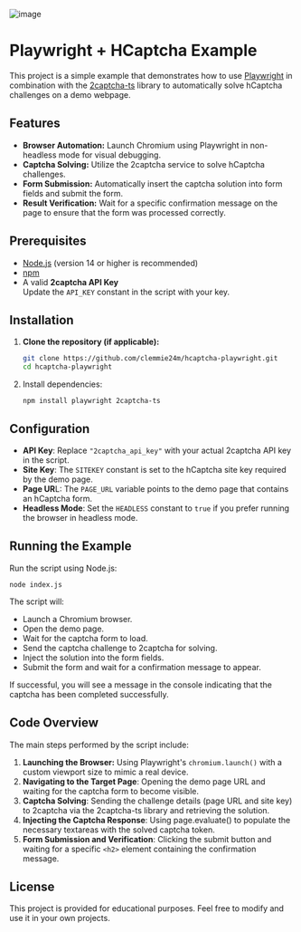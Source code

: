 ![image](https://github.com/user-attachments/assets/5838c294-a8f7-405b-b640-16c83b2abc25)


# Playwright + HCaptcha Example

This project is a simple example that demonstrates how to use [Playwright](https://playwright.dev/) in combination with the [2captcha-ts](https://www.npmjs.com/package/2captcha-ts) library to automatically solve hCaptcha challenges on a demo webpage.

## Features

- **Browser Automation:** Launch Chromium using Playwright in non-headless mode for visual debugging.
- **Captcha Solving:** Utilize the 2captcha service to solve hCaptcha challenges.
- **Form Submission:** Automatically insert the captcha solution into form fields and submit the form.
- **Result Verification:** Wait for a specific confirmation message on the page to ensure that the form was processed correctly.

## Prerequisites

- [Node.js](https://nodejs.org/) (version 14 or higher is recommended)
- [npm](https://www.npmjs.com/)
- A valid **2captcha API Key**  
  Update the `API_KEY` constant in the script with your key.

## Installation

1. **Clone the repository (if applicable):**
   ```bash
   git clone https://github.com/clemmie24m/hcaptcha-playwright.git
   cd hcaptcha-playwright

2. Install dependencies:
    ```
    npm install playwright 2captcha-ts
    ```

## Configuration 

- **API Key**: Replace `"2captcha_api_key"` with your actual 2captcha API key in the script.
- **Site Key**: The `SITEKEY` constant is set to the hCaptcha site key required by the demo page.
- **Page UR**L: The `PAGE_URL` variable points to the demo page that contains an hCaptcha form.
- **Headless Mode**: Set the `HEADLESS` constant to `true` if you prefer running the browser in headless mode.

## Running the Example

Run the script using Node.js:
```
node index.js
```

The script will:
- Launch a Chromium browser.
- Open the demo page.
- Wait for the captcha form to load.
- Send the captcha challenge to 2captcha for solving.
- Inject the solution into the form fields.
- Submit the form and wait for a confirmation message to appear.

If successful, you will see a message in the console indicating that the captcha has been completed successfully.

## Code Overview

The main steps performed by the script include:
1. **Launching the Browser:**
   Using Playwright's `chromium.launch()` with a custom viewport size to mimic a real device.
2. **Navigating to the Target Page**:
   Opening the demo page URL and waiting for the captcha form to become visible.
3. **Captcha Solving**:
   Sending the challenge details (page URL and site key) to 2captcha via the 2captcha-ts library and retrieving the solution.
3. **Injecting the Captcha Response**:
   Using page.evaluate() to populate the necessary textareas with the solved captcha token.
3. **Form Submission and Verification**:
   Clicking the submit button and waiting for a specific `<h2>` element containing the confirmation message.

## License

This project is provided for educational purposes. Feel free to modify and use it in your own projects.
